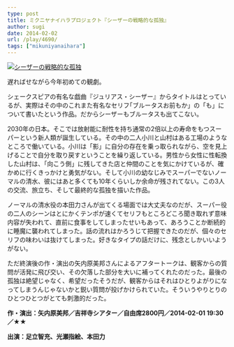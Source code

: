 ```yaml
---
type: post
title: ミクニヤナイハラプロジェクト『シーザーの戦略的な孤独』
author: sugi
date: 2014-02-02
url: /play/4690/
tags: ["mikuniyanaihara"]
---
```

<a href="http://i1.wp.com/asharpminor.com/wp-content/uploads/2014/02/cesar04.jpg" onclick="_gaq.push(['_trackEvent', 'outbound-article', 'http://asharpminor.com/wp-content/uploads/2014/02/cesar04.jpg', '']);" ><img src="http://i1.wp.com/asharpminor.com/wp-content/uploads/2014/02/cesar04.jpg?resize=214%2C300" alt="シーザーの戦略的な孤独" class="alignleft size-medium wp-image-4691" data-recalc-dims="1" /></a>

遅ればせながら今年初めての観劇。

シェークスピアの有名な戯曲『ジュリアス・シーザー』からタイトルはとっているが、実際はその中のこれまた有名なセリフ｢ブルータスお前もか」の「も」について書いたという作品。だからシーザーもブルータスも出てこない。

2030年の日本。そこでは放射能に耐性を持ち通常の2倍以上の寿命をもつスーパーという新人類が誕生している。その中の二人小川と山村はある工場のようなところで働いている。小川は「影」に自分の存在を乗っ取られながら、空を見上げることで自分を取り戻すということを繰り返している。男性から女性に性転換した山村は、「向こう側」に残してきた店と仲間のことを気にかけているが、確かめに行くきっかけと勇気がない。そして小川の幼なじみでスーパーでないノーマルの清水、彼にはあと多くても10年くらいしか余命が残されてない。この3人の交流、旅立ち、そして最終的な孤独を描いた作品。

ノーマルの清水役の本田力さんが出てくる場面では大丈夫なのだが、スーパー役の二人のシーンはとにかくテンポが速くてセリフもところどころ聞き取れず意味内容が失われて、直前に食事をしてしまったせいもあって、あろうことか断続的に睡魔に襲われてしまった。話の流れはかろうじて把握できたのだが、個々のセリフの味わいは抜けてしまった。好きなタイプの話だけに、残念としかいいようがない。

ただ終演後の作・演出の矢内原美邦さんによるアフタートークは、観客からの質問が活発に飛び交い、その欠落した部分を大いに補ってくれたのだった。最後の孤独は絶望じゃなく、希望だったそうだが、観客からはそれはひとりよがりになってしまうんじゃないかと鋭い質問が投げかけられていた。そういうやりとりのひとつひとつがとても刺激的だった。

**作・演出：矢内原美邦／吉祥寺シアター／自由席2800円／2014-02-01 19:30／★★**

**出演：足立智充、光瀬指絵、本田力**
